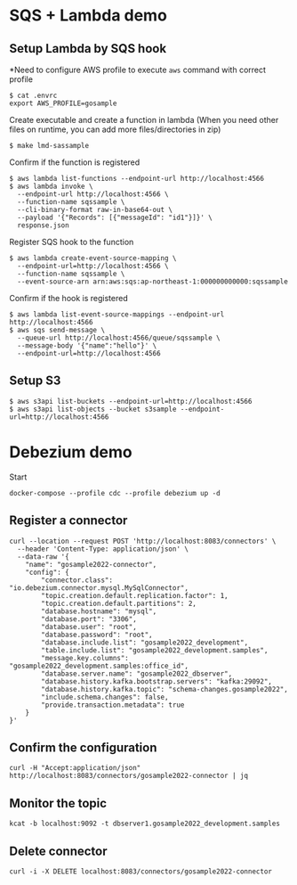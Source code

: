 # SQS + Lambda demo
## Setup Lambda by SQS hook
*Need to configure AWS profile to execute `aws` command with correct profile
```
$ cat .envrc
export AWS_PROFILE=gosample
```

Create executable and create a function in lambda
(When you need other files on runtime, you can add more files/directories in zip)
```
$ make lmd-sassample
```

Confirm if the function is registered
```
$ aws lambda list-functions --endpoint-url http://localhost:4566
$ aws lambda invoke \
  --endpoint-url http://localhost:4566 \
  --function-name sqssample \
  --cli-binary-format raw-in-base64-out \
  --payload '{"Records": [{"messageId": "id1"}]}' \
  response.json
```

Register SQS hook to the function
```
$ aws lambda create-event-source-mapping \
  --endpoint-url=http://localhost:4566 \
  --function-name sqssample \
  --event-source-arn arn:aws:sqs:ap-northeast-1:000000000000:sqssample
```

Confirm if the hook is registered
```
$ aws lambda list-event-source-mappings --endpoint-url http://localhost:4566
$ aws sqs send-message \
  --queue-url http://localhost:4566/queue/sqssample \
  --message-body '{"name":"hello"}' \
  --endpoint-url=http://localhost:4566
```

## Setup S3
```
$ aws s3api list-buckets --endpoint-url=http://localhost:4566
$ aws s3api list-objects --bucket s3sample --endpoint-url=http://localhost:4566
```

# Debezium demo
Start
```
docker-compose --profile cdc --profile debezium up -d
```

## Register a connector
```
curl --location --request POST 'http://localhost:8083/connectors' \
  --header 'Content-Type: application/json' \
  --data-raw '{
    "name": "gosample2022-connector",
    "config": {
        "connector.class": "io.debezium.connector.mysql.MySqlConnector",
        "topic.creation.default.replication.factor": 1,
        "topic.creation.default.partitions": 2,
        "database.hostname": "mysql",
        "database.port": "3306",
        "database.user": "root",
        "database.password": "root",
        "database.include.list": "gosample2022_development",
        "table.include.list": "gosample2022_development.samples",
        "message.key.columns": "gosample2022_development.samples:office_id",
        "database.server.name": "gosample2022_dbserver",
        "database.history.kafka.bootstrap.servers": "kafka:29092",
        "database.history.kafka.topic": "schema-changes.gosample2022",
        "include.schema.changes": false,
        "provide.transaction.metadata": true
    }
}'
```

## Confirm the configuration
```
curl -H "Accept:application/json" http://localhost:8083/connectors/gosample2022-connector | jq
```

## Monitor the topic
```
kcat -b localhost:9092 -t dbserver1.gosample2022_development.samples
```

## Delete connector
```
curl -i -X DELETE localhost:8083/connectors/gosample2022-connector
```
